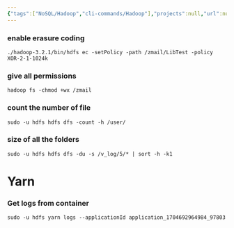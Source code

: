 ```yaml
---
{"tags":["NoSQL/Hadoop","cli-commands/Hadoop"],"projects":null,"url":null,"type":null,"Description":"Some of the commonly used cli commands in hadoop","publish":true,"Areas":["HowTos"],"PassFrontmatter":true,"created":"2024-12-02T19:49:21.660+05:30","updated":"2024-12-26T09:11:27.276+05:30"}
---
```


### enable erasure coding

```Plain
./hadoop-3.2.1/bin/hdfs ec -setPolicy -path /zmail/LibTest -policy XOR-2-1-1024k
```

### give all permissions

```Plain
hadoop fs -chmod +wx /zmail
```

### count the number of file

```Plain
sudo -u hdfs hdfs dfs -count -h /user/
```

### size of all the folders

```Plain
sudo -u hdfs hdfs dfs -du -s /v_log/5/* | sort -h -k1
```

# Yarn

### Get logs from container

```Plain
sudo -u hdfs yarn logs --applicationId application_1704692964984_97803
```
